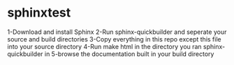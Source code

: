 # sphinxtest

1-Download and install Sphinx
2-Run sphinx-quickbuilder and seperate your source and build directories
3-Copy everything in this repo except this file into your source directory
4-Run make html in the directory you ran sphinx-quickbuilder in
5-browse the documentation built in your build directory
